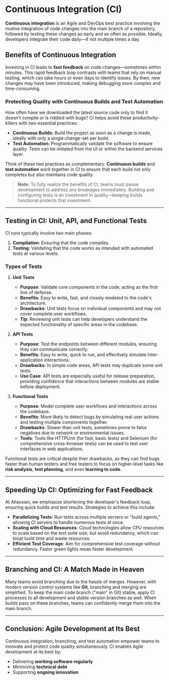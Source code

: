 # Continuous Integration (CI)

**Continuous integration** is an Agile and DevOps best practice involving the routine integration of code changes into the main branch of a repository, followed by testing these changes as early and as often as possible. Ideally, developers integrate their code daily—if not multiple times a day.

## Benefits of Continuous Integration

Investing in CI leads to **fast feedback** on code changes—sometimes within minutes. This rapid feedback loop contrasts with teams that rely on manual testing, which can take hours or even days to identify issues. By then, new changes may have been introduced, making debugging more complex and time-consuming.

### Protecting Quality with Continuous Builds and Test Automation

How often have we downloaded the latest source code only to find it doesn't compile or is riddled with bugs? CI helps avoid these productivity-killers with two essential practices:

- **Continuous Builds:** Build the project as soon as a change is made, ideally with only a single change-set per build.
- **Test Automation:** Programmatically validate the software to ensure quality. Tests can be initiated from the UI or within the backend services layer.

Think of these two practices as complementary: **Continuous builds** and **test automation** work together in CI to ensure that each build not only completes but also maintains code quality.

> **Note:** To fully realize the benefits of CI, teams must pause development to address any breakages immediately. Building and configuring tests is an investment in quality—keeping builds functional protects that investment.

---

## Testing in CI: Unit, API, and Functional Tests

CI runs typically involve two main phases:
1. **Compilation**: Ensuring that the code compiles.
2. **Testing**: Validating that the code works as intended with automated tests at various levels.

### Types of Tests

1. **Unit Tests**
   - **Purpose**: Validate core components in the code, acting as the first line of defense.
   - **Benefits**: Easy to write, fast, and closely modeled to the code's architecture.
   - **Drawbacks**: Unit tests focus on individual components and may not cover complete user workflows.
   - **Tip**: Reviewing unit tests can help developers understand the expected functionality of specific areas in the codebase.

2. **API Tests**
   - **Purpose**: Test the endpoints between different modules, ensuring they can communicate correctly.
   - **Benefits**: Easy to write, quick to run, and effectively simulate inter-application interactions.
   - **Drawbacks**: In simple code areas, API tests may duplicate some unit tests.
   - **Use Case**: API tests are especially useful for release preparation, providing confidence that interactions between modules are stable before deployment.

3. **Functional Tests**
   - **Purpose**: Model complete user workflows and interactions across the codebase.
   - **Benefits**: More likely to detect bugs by simulating real user actions and testing multiple components together.
   - **Drawbacks**: Slower than unit tests, sometimes prone to false negatives due to network or environmental issues.
   - **Tools**: Tools like HTTPUnit (for fast, basic tests) and Selenium (for comprehensive cross-browser tests) can be used to test user interfaces in web applications.

Functional tests are critical despite their drawbacks, as they can find bugs faster than human testers and free testers to focus on higher-level tasks like **risk analysis**, **test planning**, and even **learning to code**.

---

## Speeding Up CI: Optimizing for Fast Feedback

At Atlassian, we emphasize shortening the developer's feedback loop, ensuring quick builds and test results. Strategies to achieve this include:

- **Parallelizing Tests**: Run tests across multiple servers or "build agents," allowing CI servers to handle numerous tests at once.
- **Scaling with Cloud Resources**: Cloud technologies allow CPU resources to scale based on the test suite size, but avoid redundancy, which can bloat build time and waste resources.
- **Efficient Test Coverage**: Aim for comprehensive test coverage without redundancy. Faster green lights mean faster development.

---

## Branching and CI: A Match Made in Heaven

Many teams avoid branching due to the hassle of merges. However, with modern version control systems like **Git**, branching and merging are simplified. To keep the main code branch ("main" in Git) stable, apply CI processes to all development and stable version branches as well. When builds pass on these branches, teams can confidently merge them into the main branch.

---

## Conclusion: Agile Development at Its Best

Continuous integration, branching, and test automation empower teams to innovate and protect code quality simultaneously. CI enables Agile development at its best by:

- Delivering **working software regularly**
- Minimizing **technical debt**
- Supporting **ongoing innovation**
